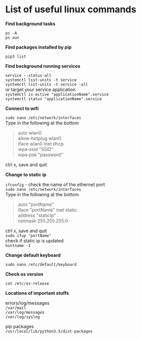 # List of useful linux commands

__Find background tasks__

`ps -A`\
`ps aux`

__Find packages installed by pip__

`pip3 list`

__Find background running services__

`service --status-all`\
`systemctl list-units -t service`\
`systemctl list-units -t service -all`\
or target your service application\
`systemctl is-active "applicationName".service`\
`systemctl status "applicationName".service`

__Connect to wifi__

`sudo nano /etc/network/interfaces`\
Type in the following at the bottom
>auto wlan0\
>allow-hotplug wlan0\
>iface wlan0 inet dhcp\
>    wpa-ssid "SSID"\
>    wpa-psk "password"

ctrl x, save and quit

__Change to static ip__

`ifconfig` - check the name of the ethernet port\
`sudo nano /etc/network/interfaces`\
Type in the following at the bottom
>auto "portName"\
>iface "portName" inet static\
>address "staticIp"\
>netmask 255.255.255.0

ctrl x, save and quit\
`sudo ifup "portName"`\
check if static ip is updated\
`hostname -I`

__Change default keyboard__

`sudo nano /etc/default/keyboard`

__Check os version__

`cat /etc/os-release`

__Locations of important stuffs__

errors/log/messages\
`/var/mail`\
`/var/log/messages`\
`/var/log/syslog`

pip packages\
`/usr/local/lib/python3.5/dist-packages`

